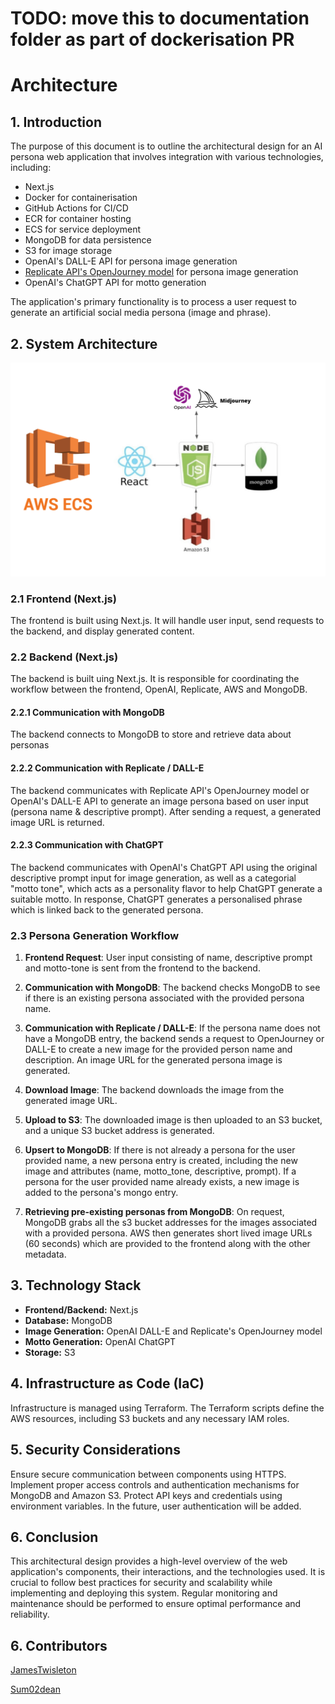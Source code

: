 # TODO: move this to documentation folder as part of dockerisation PR

# Architecture

## 1. Introduction
The purpose of this document is to outline the architectural design for an AI persona web application that involves integration with various technologies, including:
* Next.js
* Docker for containerisation
* GitHub Actions for CI/CD
* ECR for container hosting
* ECS for service deployment
* MongoDB for data persistence
* S3 for image storage
* OpenAI's DALL-E API for persona image generation
* [Replicate API's OpenJourney model](https://replicate.com/prompthero/openjourney) for persona image generation
* OpenAI's ChatGPT API for motto generation

The application's primary functionality is to process a user request to generate an artificial social media persona (image and phrase).

## 2. System Architecture
<img src="node_framework.png" alt="scheme" width="800"/>


### 2.1 Frontend (Next.js)
The frontend is built using Next.js. It will handle user input, send requests to the backend, and display generated content.

### 2.2 Backend (Next.js)
The backend is built uing Next.js. It is responsible for coordinating the workflow between the frontend, OpenAI, Replicate, AWS and MongoDB.

#### 2.2.1 Communication with MongoDB
The backend connects to MongoDB to store and retrieve data about personas

#### 2.2.2 Communication with Replicate / DALL-E

The backend communicates with Replicate API's OpenJourney model or OpenAI's DALL-E API to generate an image persona based on user input (persona name & descriptive prompt). After sending a request, a generated image URL is returned.

#### 2.2.3 Communication with ChatGPT
The backend communicates with OpenAI's ChatGPT  API using the original descriptive prompt input for image generation, as well as a categorial "motto tone", which acts as a personality flavor to help ChatGPT generate a suitable motto. In response, ChatGPT generates a personalised phrase which is linked back to the generated persona.

### 2.3 Persona Generation Workflow
1. **Frontend Request**: User input consisting of name, descriptive prompt and motto-tone is sent from the frontend to the backend.

2. **Communication with MongoDB**: The backend checks MongoDB to see if there is an existing persona associated with the provided persona name.

3. **Communication with Replicate / DALL-E**: If the persona name does not have a MongoDB entry, the backend sends a request to OpenJourney or DALL-E to create a new image for the provided person name and description. An image URL for the generated persona image is generated.

5. **Download Image**: The backend downloads the image from the generated image URL.

6. **Upload to S3**: The downloaded image is then uploaded to an S3 bucket, and a unique S3 bucket address is generated.

7. **Upsert to MongoDB**: If there is not already a persona for the user provided name, a new persona entry is created, including the new image and attributes (name, motto_tone, descriptive, prompt). If a persona for the user provided name already exists, a new image is added to the persona's mongo entry.

8. **Retrieving pre-existing personas from MongoDB**: On request, MongoDB grabs all the s3 bucket addresses for the images associated with a provided persona. AWS then generates short lived image URLs (60 seconds) which are provided to the frontend along with the other metadata.

## 3. Technology Stack

- **Frontend/Backend:** Next.js
- **Database:** MongoDB
- **Image Generation:** OpenAI DALL-E and Replicate's OpenJourney model
- **Motto Generation:** OpenAI ChatGPT
- **Storage:** S3

## 4. Infrastructure as Code (IaC)

Infrastructure is managed using Terraform. The Terraform scripts define the AWS resources, including S3 buckets and any necessary IAM roles.

## 5. Security Considerations

Ensure secure communication between components using HTTPS. Implement proper access controls and authentication mechanisms for MongoDB and Amazon S3. Protect API keys and credentials using environment variables. In the future, user authentication will be added.

## 6. Conclusion

This architectural design provides a high-level overview of the web application's components, their interactions, and the technologies used. It is crucial to follow best practices for security and scalability while implementing and deploying this system. Regular monitoring and maintenance should be performed to ensure optimal performance and reliability.

## 6. Contributors

[JamesTwisleton](https://github.com/JamesTwisleton)

[Sum02dean](https://github.com/sum02dean)
